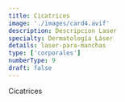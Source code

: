 ```yaml
---
title: Cicatrices
image: './images/card4.avif'
description: Descripcion Laser
specialty: Dermatología Láser
details: laser-para-manchas
type: ['corporales']
numberType: 9
draft: false
---
```


Cicatrices

